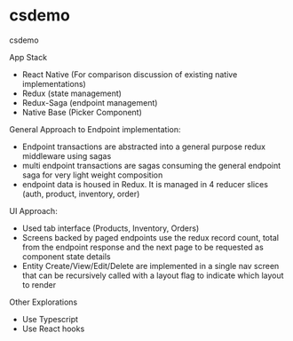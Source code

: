 # csdemo
csdemo


App Stack
- React Native (For comparison discussion of existing native implementations)
- Redux (state management)
- Redux-Saga (endpoint management)
- Native Base (Picker Component)

General Approach to Endpoint implementation:
- Endpoint transactions are abstracted into a general purpose redux middleware using sagas
- multi endpoint transactions are sagas consuming the general endpoint saga for very light weight composition
- endpoint data is housed in Redux. It is managed in 4 reducer slices (auth, product, inventory, order)

UI Approach:
- Used tab interface (Products, Inventory, Orders)
- Screens backed by paged endpoints use the redux record count, total from the endpoint response and the next page to be requested as component state details
- Entity Create/View/Edit/Delete are implemented in a single nav screen that can be recursively called with a layout flag to indicate which layout to render

Other Explorations
- Use Typescript
- Use React hooks
